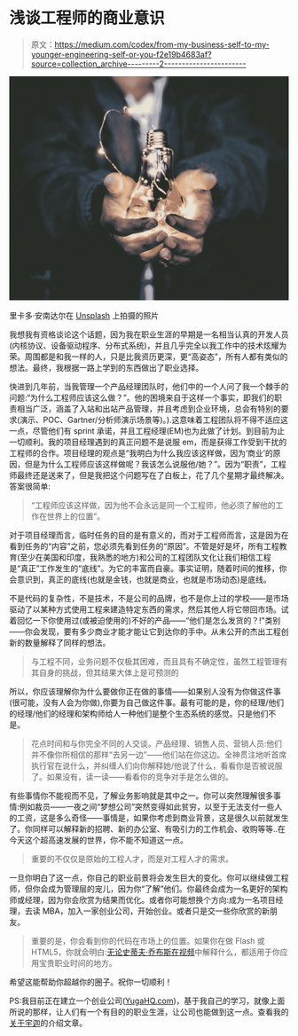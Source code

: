# 浅谈工程师的商业意识

> 原文：<https://medium.com/codex/from-my-business-self-to-my-younger-engineering-self-or-you-f2e19b4683af?source=collection_archive---------2----------------------->

![](img/fb0c6a6ccf88776f859a647b6c50683d.png)

里卡多·安南达尔在 [Unsplash](https://unsplash.com?utm_source=medium&utm_medium=referral) 上拍摄的照片

我想我有资格谈论这个话题，因为我在职业生涯的早期是一名相当认真的开发人员(内核协议、设备驱动程序、分布式系统)，并且几乎完全以我工作中的技术炫耀为荣。周围都是和我一样的人，只是比我资历更深，更“高姿态”，所有人都有类似的想法。最终，我根据一路上学到的东西做出了职业选择。

快进到几年前，当我管理一个产品经理团队时，他们中的一个人问了我一个棘手的问题:“为什么工程师应该这么做？”。他的困境来自于这样一个事实，即我们的职责相当广泛，涵盖了入站和出站产品管理，并且考虑到企业环境，总会有特别的要求(演示、POC、Gartner/分析师演示场景等)。).这意味着工程团队将不得不适应这一点，尽管他们有 sprint 承诺，并且工程经理(EM)也为此做了计划。到目前为止一切顺利。我的项目经理遇到的真正问题不是说服 em，而是获得工作受到干扰的工程师的合作。项目经理的观点是“我明白为什么我应该这样做，因为‘商业’的原因，但是为什么工程师应该这样做呢？我该怎么说服他/她？”。因为“职责”，工程师最终还是送来了，但是我把这个问题写在了白板上，花了几个星期才最终解决。答案很简单:

> “工程师应该这样做，因为他不会永远是同一个工程师，他必须了解他的工作在世界上的位置”。

对于项目经理而言，临时任务的目的是有意义的，而对于工程师而言，这是因为在看到任务的“内容”之前，您必须先看到任务的“原因”。不管是好是坏，所有工程教育(至少在美国和印度，我熟悉的地方)和公司的工程团队文化让我们相信工程是“真正”工作发生的“底线”。为它的丰富而自豪。事实证明，随着时间的推移，你会意识到，真正的底线(也就是金钱，也就是商业，也就是市场动态)是底线。

不是代码的复杂性，不是技术，不是公司的品牌，也不是你上过的学校——是市场驱动了以某种方式使用工程来建造特定东西的需求，然后其他人将它带回市场。试着回忆一下你使用过(或被迫使用的)不好的产品——“他们是怎么发货的？!"类别——你会发现，要有多少商业才能才能让它到达你的手中。从未公开的杰出工程创新的数量解释了同样的想法。

> 与工程不同，业务问题不仅极其困难，而且具有不确定性，虽然工程管理有其自身的挑战，但其结果大体上是可预测的

所以，你应该理解你为什么要做你正在做的事情——如果别人没有为你做这件事(很可能，没有人会为你做),你要为自己做这件事。最有可能的是，你的经理/他们的经理/他们的经理和架构师给人一种他们是整个生态系统的感觉。只是他们不是。

> 花点时间和与你完全不同的人交谈。产品经理、销售人员、营销人员:他们并不像你所相信的那样“去另一边”——他们站在你这边。全神贯注地听首席执行官在说什么，并纠缠人们向你解释她/他说了什么，看看你是否被说服了。如果没有，读一读——看看你的竞争对手是怎么做的。

有些事情你不能视而不见，了解业务影响就是其中之一。你可以突然理解很多事情:例如裁员——一夜之间“梦想公司”突然变得如此贫穷，以至于无法支付一些人的工资，这是多么奇怪——事情是，如果你考虑到商业背景，这是很久以前就发生了。你同样可以解释新的招聘、新的办公室、有吸引力的工作机会、收购等等..在今天这个超高速发展的世界，你不能不知道这一点。

> 重要的不仅仅是原始的工程人才，而是对工程人才的需求。

一旦你明白了这一点，你自己的职业前景将会发生巨大的变化。你可以继续做工程师，但你会成为管理层的宠儿，因为你“了解”他们。你最终会成为一名更好的架构师或经理，因为你会欣赏为结果而优化。或者你可能想换个方向:成为一名项目经理，去读 MBA，加入一家创业公司，开始创业。或者只是交一些你欣赏的新朋友。

> 重要的是，你会看到你的代码在市场上的位置。如果你在做 Flash 或 HTML5，你就会明白:[无论史蒂夫·乔布斯在视频](https://www.youtube.com/watch?v=65_PmYipnpk)中解释什么，都适用于你应用宝贵职业时间的地方。

希望这能帮助你超越你的圈子。祝你一切顺利！

PS:我目前正在建立一个创业公司([YugaHQ.com](https://www.yugahq.com))，基于我自己的学习，就像上面所说的那样，让人们有一个有目的的职业生涯，让公司也能做到这一点。查看我的[关于宇迦](/@kirankanakadandi/yuga-employee-retention-saas-designed-in-2021-for-the-new-normal-e8a6bb803503)的介绍文章。